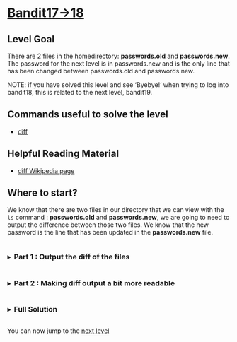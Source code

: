 # [Bandit17->18](https://overthewire.org/wargames/bandit/bandit18.html)

## Level Goal

There are 2 files in the homedirectory: **passwords.old** and **passwords.new**. 
The password for the next level is in passwords.new and is the only line that has been changed between 
passwords.old and passwords.new.

NOTE: if you have solved this level and see ‘Byebye!’ when trying to log into bandit18, this is related to the next level, bandit19.

## Commands useful to solve the level

- [diff](https://www.gnu.org/software/diffutils/manual/diffutils.html)

## Helpful Reading Material

- [diff Wikipedia page](https://en.wikipedia.org/wiki/Diff)

## Where to start?

We know that there are two files in our directory that we can view with the `ls` command : **passwords.old** and **passwords.new**, we are going to need 
to output the difference between those two files. We know that the new password is the line that has been updated in the **passwords.new** file.


<details>
<summary><h3 style="display:inline-block">Part 1 : Output the diff of the files</h3></summary>

We want to see the differences between both files printed to standard output.

<details>
<summary>Hint</summary>

By looking at the [diff](https://man7.org/linux/man-pages/man1/diff.1.html) man page, can you figure out how to use the `diff(1)` utility to output the 
differences between these two files?

</details>

<details>
<summary>Solution</summary>

To do so, we simply need to run the following command :
```bash
diff passwords.old passwords.new
```
The lines that are different in passwords.old (the first argument) will appear prefixed by the symbol `<` while the lines different in passwords.new will 
appear prefixed by a `>`. The password is the line that is different in **passwords.new**
</details>
</details>


<details>
<summary><h3 style="display:inline-block">Part 2 : Making diff output a bit more readable</h3></summary>

Right now, we need to remember that the different lines from the first file will be prefixed by `<` and the ones from the second file by `>`. Let's find 
a way to make the output more readable so that we don't need to remember this information.

<details>
<summary>Hint</summary>

Looking more deeply into the [diff](https://man7.org/linux/man-pages/man1/diff.1.html) man page, can you figure out a way to make the output more readable ?

*They are a lot more than one answer.*
</details>

<details>
<summary>Solution</summary>

For example, one could use the option `-u` to print a string at the beginning of the `diff` output which will look like the one below :
```bash
--- passwords.old	2023-10-05 06:19:27.827277353 +0000
+++ passwords.new	2023-10-05 06:19:27.835277371 +0000
```
which means that all the lines from passwords.old will be prefixed by `-` and the lines from passwords.new will be prefixed by `+`. The `diff -u` output will 
be the following : 
```bash
--- passwords.old	2023-10-05 06:19:27.827277353 +0000
+++ passwords.new	2023-10-05 06:19:27.835277371 +0000
@@ -39,7 +39,7 @@
 WFB9ezoSnb146RUbbX6d9Yx2sU46Q8Ax
 JFkUvvpfLmE7KBkAEePwZndBr33oFzh8
 wDn38KGxWKk7dp39odF7fWLT6aljqEsK
-old_password
+new_password
 RKMlN2JZydt4j5rQjJt07GgNqtgnq8dw
 nssByafsRMwebfyRhMWKSqX39xF1l4Hr
 ZlUzDUTd4faumV8wCtJ4CHA788tySKDO
```
We can then use the new password to go to the following level.
</details>
</details>

<details>
<summary><h3 style="display:inline-block">Full Solution</h3></summary>

1. `diff passwords.old passwords.new` to output the differences between the two files and retrieve the new password from the passwords.new file.

</details>

You can now jump to the [next level](/bandit/bandit18.md)
